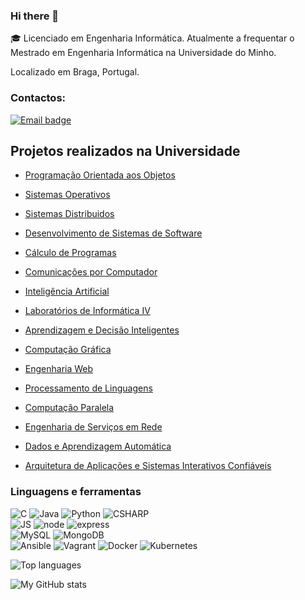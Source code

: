 ### Hi there 👋

🎓 Licenciado em Engenharia Informática. Atualmente a frequentar o Mestrado em Engenharia Informática na Universidade do Minho.

Localizado em Braga, Portugal.

### Contactos:
[![Email badge](https://img.shields.io/badge/-miguelluffy7-c71610?style=for-the-badge&logo=Gmail&logoColor=black)](mailto:miguelluffy7@gmail.com)

## Projetos realizados na Universidade

- [Programação Orientada aos Objetos](https://github.com/Miguelcj1/Trabalho-POO-2021_2022)
- [Sistemas Operativos](https://github.com/Miguelcj1/Trabalho-SO-2021_2022)

- [Sistemas Distribuidos](https://github.com/Miguelcj1/Trabalho-SD-2022-2023)
- [Desenvolvimento de Sistemas de Software](https://github.com/Miguelcj1/Trabalho-DSS-2022-2023)
- [Cálculo de Programas](https://github.com/Miguelcj1/Trabalho-CP-2022-2023)
- [Comunicações por Computador](https://github.com/Miguelcj1/CC_TP2)
- [Inteligência Artificial](https://github.com/Miguelcj1/Trabalho-IA-2022-2023)
- [Laboratórios de Informática IV](https://github.com/Miguelcj1/Trabalho-LI4-2022-2023)

- [Aprendizagem e Decisão Inteligentes](https://github.com/Miguelcj1/Trabalho-ADI-2022-2023)
- [Computação Gráfica](https://github.com/Miguelcj1/Trabalho-CG-2022-2023)
- [Engenharia Web](https://github.com/Miguelcj1/Trabalho_EW_2022_2023)
- [Processamento de Linguagens](https://github.com/Miguelcj1/Trabalho-PL-2022-2023)

- [Computação Paralela](https://github.com/Miguelcj1/Trabalho-CP-2023-2024)
- [Engenharia de Serviços em Rede](https://github.com/Miguelcj1/Trabalho-ESR-2023-2024)
- [Dados e Aprendizagem Automática](https://github.com/Miguelcj1/Trabalho-DAA-2023-2024)

- [Arquitetura de Aplicações e Sistemas Interativos Confiáveis](https://github.com/Miguelcj1/Trabalho-AA-SIC-2023-2024)




### Linguagens e ferramentas
<!--![Haskell](https://img.shields.io/badge/Haskell-5D4F85?style=for-the-badge&logo=haskell&logoColor=white) -->
![C](https://img.shields.io/badge/C-00599C?style=for-the-badge&logo=c&logoColor=white)
![Java](https://img.shields.io/badge/Java-ED8B00?style=for-the-badge&logo=Java&logoColor=white)
![Python](https://img.shields.io/badge/Python-00599C?style=for-the-badge&logo=python&logoColor=white)
![CSHARP](https://img.shields.io/badge/C%20Sharp-9925eb?style=for-the-badge&logo=csharp&logoColor=white)<br>
![JS](https://img.shields.io/badge/JavaScript-FFFF00?style=for-the-badge&logo=javascript&logoColor=black)
![node](https://img.shields.io/badge/Node.JS-44883E?style=for-the-badge&logo=node.js&logoColor=white)
![express](https://img.shields.io/badge/Express-FFFFFF?style=for-the-badge&logo=express&logoColor=black)<br>
![MySQL](https://img.shields.io/badge/MySQL-005C84?style=for-the-badge&logo=mysql&logoColor=white)
![MongoDB](https://img.shields.io/badge/Mongodb-4DB33D?style=for-the-badge&logo=mongodb&logoColor=white)<br>
![Ansible](https://img.shields.io/badge/Ansible-000000?style=for-the-badge&logo=ansible&logoColor=White)
![Vagrant](https://img.shields.io/badge/Vagrant-0078D4?style=for-the-badge&logo=vagrant&logoColor=white)
![Docker](https://img.shields.io/badge/Docker-0078D4?style=for-the-badge&logo=docker&logoColor=white)
![Kubernetes](https://img.shields.io/badge/Kubernetes-0078D4?style=for-the-badge&logo=kubernetes&logoColor=white)


![Top languages](https://github-readme-stats.vercel.app/api/top-langs/?username=miguelcj1&theme=codeSTACKr&layout=compact&hide_border=true&hide=html,css,tex,scss,less)

![My GitHub stats](https://github-readme-stats.vercel.app/api?username=miguelcj1&theme=codeSTACKr&count_private=true&hide=contribs&hide_border=true)
